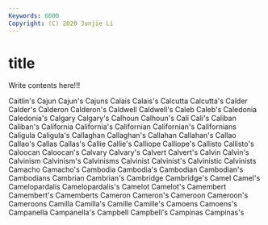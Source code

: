 ```yaml
---
Keywords: 6000
Copyright: (C) 2020 Junjie Li
---
```


# title

Write contents here!!!

Caitlin's 
Cajun 
Cajun's 
Cajuns 
Calais 
Calais's 
Calcutta
Calcutta's 
Calder 
Calder's 
Calderon 
Calderon's 
Caldwell 
Caldwell's 
Caleb 
Caleb's 
Caledonia
Caledonia's 
Calgary 
Calgary's 
Calhoun 
Calhoun's 
Cali 
Cali's 
Caliban 
Caliban's 
California
California's 
Californian 
Californian's 
Californians 
Caligula 
Caligula's 
Callaghan 
Callaghan's 
Callahan 
Callahan's
Callao 
Callao's 
Callas 
Callas's 
Callie 
Callie's 
Calliope 
Calliope's 
Callisto 
Callisto's
Caloocan 
Caloocan's 
Calvary 
Calvary's 
Calvert 
Calvert's 
Calvin 
Calvin's 
Calvinism 
Calvinism's
Calvinisms 
Calvinist 
Calvinist's 
Calvinistic 
Calvinists 
Camacho 
Camacho's 
Cambodia 
Cambodia's 
Cambodian
Cambodian's 
Cambodians 
Cambrian 
Cambrian's 
Cambridge 
Cambridge's 
Camel 
Camel's 
Camelopardalis 
Camelopardalis's
Camelot 
Camelot's 
Camembert 
Camembert's 
Camemberts 
Cameron 
Cameron's 
Cameroon 
Cameroon's 
Cameroons
Camilla 
Camilla's 
Camille 
Camille's 
Camoens 
Camoens's 
Campanella 
Campanella's 
Campbell 
Campbell's
Campinas 
Campinas's 

